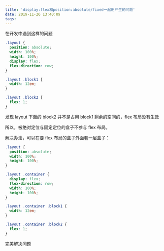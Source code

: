 ```yaml
---
title: 'display:flex和position:absolute/fixed一起用产生的问题'
date: 2019-11-26 13:40:09
tags:
---
```


在开发中遇到这样的问题

```css
.layout {
  position: absolute;
  width: 100%;
  height: 100%;
  display: flex;
  flex-direction: row;
}

.layout .block1 {
  width: 12em;
}

.layout .block2 {
  flex: 1;
}
```

发现 layout 下面的 block2 并不是占用 block1 剩余的空间的，flex 布局没有生效

所以，被绝对定位与固定定位的盒子不参与 flex 布局。

解决办法，可以在要 flex 布局的盒子外面套一层盒子：

```css
.layout {
  position: absolute;
  width: 100%;
  height: 100%;
}

.layout .container {
  display: flex;
  flex-direction: row;
  width: 100%;
  height: 100%;
}

.layout .container .block1 {
  width: 12em;
}

.layout .container .block2 {
  flex: 1;
}
```

完美解决问题
